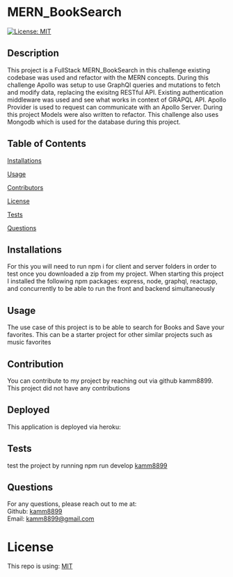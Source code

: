 # MERN_BookSearch
  [![License: MIT](https://img.shields.io/badge/License-MIT-yellow.svg)](https://opensource.org/licenses/MIT)
  ## Description
  This project is a FullStack MERN_BookSearch in this challenge existing codebase was used and refactor with the MERN concepts. During this challenge Apollo was setup to use GraphQl queries and mutations to fetch and modify data, replacing the exisitng RESTful API. Existing authentication middleware was used and see what works in context of GRAPQL API. Apollo Provider is used to request can communicate with an Apollo Server. During this project Models were also written to refactor. This challenge also uses Mongodb which is used for the database during this project. 
  ## Table of Contents 
  [Installations](#Installations)
  
  [Usage](#Usage)
  
  [Contributors](#Contributors)
  
  [License](#License)
  
  [Tests](#Tests)
  
  [Questions](#Questions)
  
  
  ## Installations
  For this you will need to run npm i for client and server folders in order to test once you downloaded a zip from my project. When starting this project I installed the following npm packages: express, node, graphql, reactapp, and concurrently to be able to run the front and backend simultaneously
   ## Usage
  The use case of this project is to be able to search for Books and Save your favorites. This can be a starter project for other similar projects such as music favorites
   ## Contribution
  You can contribute to my project by reaching out via github kamm8899. This project did not have any contributions
  ## Deployed 
  This application is deployed via heroku: 
  ## Tests
  test the project by running npm run develop [kamm8899](https://git.heroku.com/booksarefun.git
)
  ## Questions
  For any questions, please reach out to me at:<br/>
  Github: [kamm8899](https://github.com/kamm8899/README-Generator) <br/>
  Email: [kamm8899@gmail.com](mailto:kamm8899@gmail.com)
  # License 
  This repo is using: [MIT](https://opensource.org/licenses/MIT)

